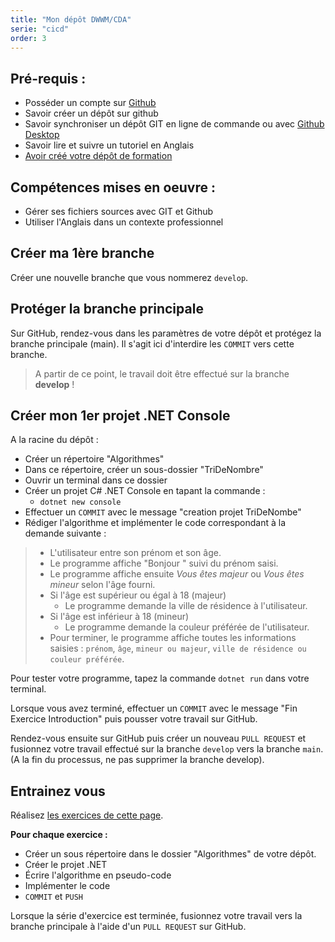 ```yaml
---
title: "Mon dépôt DWWM/CDA"
serie: "cicd"
order: 3
---
```


## Pré-requis : 
- Posséder un compte sur [Github](https://github.com)
- Savoir créer un dépôt sur github
- Savoir synchroniser un dépôt GIT en ligne de commande ou avec [Github Desktop](https://desktop.github.com)
- Savoir lire et suivre un tutoriel en Anglais
- [Avoir créé votre dépôt de formation](../01-training-repository/)

## Compétences mises en oeuvre : 
- Gérer ses fichiers sources avec GIT et Github
- Utiliser l'Anglais dans un contexte professionnel

## Créer ma 1ère branche

Créer une nouvelle branche que vous nommerez `develop`.

## Protéger la branche principale 

Sur GitHub, rendez-vous dans les paramètres de votre dépôt et protégez la branche principale (main). Il s'agit ici d'interdire les `COMMIT` vers cette branche.

> A partir de ce point, le travail doit être effectué sur la branche **develop** !

## Créer mon 1er projet .NET Console

A la racine du dépôt :
- Créer un répertoire "Algorithmes"
- Dans ce répertoire, créer un sous-dossier "TriDeNombre"
- Ouvrir un terminal dans ce dossier
- Créer un projet C# .NET Console en tapant la commande :
    - `dotnet new console`
- Effectuer un `COMMIT` avec le message "creation projet TriDeNombe"
- Rédiger l'algorithme et implémenter le code correspondant à la demande suivante :

>
>    - L'utilisateur entre son prénom et son âge.
>    - Le programme affiche "Bonjour " suivi du prénom saisi.
>    - Le programme affiche ensuite *Vous êtes majeur* ou *Vous êtes mineur* selon l'âge fourni.
>    - Si l'âge est supérieur ou égal à 18 (majeur)
>        - Le programme demande la ville de résidence à l'utilisateur.
>    - Si l'âge est inférieur à 18 (mineur)
>        - Le programme demande la couleur préférée de l'utilisateur.
>    - Pour terminer, le programme affiche toutes les informations saisies : `prénom`, `âge`, `mineur ou majeur`, `ville de résidence ou couleur préférée`.
>


Pour tester votre programme, tapez la commande `dotnet run` dans votre terminal.

Lorsque vous avez terminé, effectuer un `COMMIT` avec le message "Fin Exercice Introduction" puis pousser votre travail sur GitHub.

Rendez-vous ensuite sur GitHub puis créer un nouveau `PULL REQUEST` et fusionnez votre travail effectué sur la branche `develop` vers la branche `main`. (A la fin du processus, ne pas supprimer la branche develop).

## Entrainez vous

Réalisez [les exercices de cette page](/tp/algorithmes/exercices2/).

**Pour chaque exercice :**

- Créer un sous répertoire dans le dossier "Algorithmes" de votre dépôt.
- Créer le projet .NET
- Écrire l'algorithme en pseudo-code
- Implémenter le code
- `COMMIT` et `PUSH`

Lorsque la série d'exercice est terminée, fusionnez votre travail vers la branche principale à l'aide d'un `PULL REQUEST` sur GitHub.

